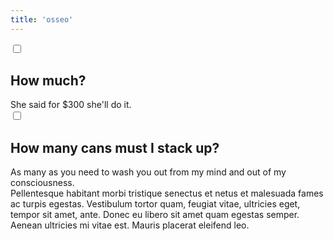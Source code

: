 ```yaml
---
title: 'osseo'
---
```


<div>
<input type="checkbox" id="faq-1">
<h2><label for="faq-1">How much?</label></h2>
<div id="p">She said for $300 she'll do it.</div>
</div>

<div id="p">
<input type="checkbox" id="faq-2">
<h2><label for="faq-2">How many cans must I stack up?</label></h2>
<div>As many as you need to wash you out from my mind and out of my consciousness.</div>
<div>Pellentesque habitant morbi tristique senectus et netus et malesuada fames ac turpis egestas. Vestibulum tortor quam, feugiat vitae, ultricies eget, tempor sit amet, ante. Donec eu libero sit amet quam egestas semper. Aenean ultricies mi vitae est. Mauris placerat eleifend leo.</div>
</div>

